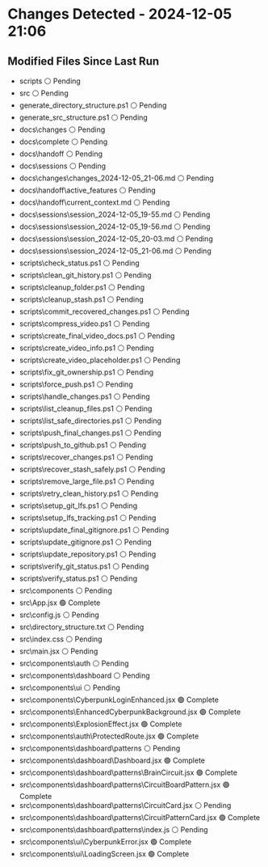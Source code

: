 # Changes Detected - 2024-12-05 21:06

## Modified Files Since Last Run

- scripts ⚪ Pending
- src ⚪ Pending
- generate_directory_structure.ps1 ⚪ Pending
- generate_src_structure.ps1 ⚪ Pending
- docs\changes ⚪ Pending
- docs\complete ⚪ Pending
- docs\handoff ⚪ Pending
- docs\sessions ⚪ Pending
- docs\changes\changes_2024-12-05_21-06.md ⚪ Pending
- docs\handoff\active_features ⚪ Pending
- docs\handoff\current_context.md ⚪ Pending
- docs\sessions\session_2024-12-05_19-55.md ⚪ Pending
- docs\sessions\session_2024-12-05_19-56.md ⚪ Pending
- docs\sessions\session_2024-12-05_20-03.md ⚪ Pending
- docs\sessions\session_2024-12-05_21-06.md ⚪ Pending
- scripts\check_status.ps1 ⚪ Pending
- scripts\clean_git_history.ps1 ⚪ Pending
- scripts\cleanup_folder.ps1 ⚪ Pending
- scripts\cleanup_stash.ps1 ⚪ Pending
- scripts\commit_recovered_changes.ps1 ⚪ Pending
- scripts\compress_video.ps1 ⚪ Pending
- scripts\create_final_video_docs.ps1 ⚪ Pending
- scripts\create_video_info.ps1 ⚪ Pending
- scripts\create_video_placeholder.ps1 ⚪ Pending
- scripts\fix_git_ownership.ps1 ⚪ Pending
- scripts\force_push.ps1 ⚪ Pending
- scripts\handle_changes.ps1 ⚪ Pending
- scripts\list_cleanup_files.ps1 ⚪ Pending
- scripts\list_safe_directories.ps1 ⚪ Pending
- scripts\push_final_changes.ps1 ⚪ Pending
- scripts\push_to_github.ps1 ⚪ Pending
- scripts\recover_changes.ps1 ⚪ Pending
- scripts\recover_stash_safely.ps1 ⚪ Pending
- scripts\remove_large_file.ps1 ⚪ Pending
- scripts\retry_clean_history.ps1 ⚪ Pending
- scripts\setup_git_lfs.ps1 ⚪ Pending
- scripts\setup_lfs_tracking.ps1 ⚪ Pending
- scripts\update_final_gitignore.ps1 ⚪ Pending
- scripts\update_gitignore.ps1 ⚪ Pending
- scripts\update_repository.ps1 ⚪ Pending
- scripts\verify_git_status.ps1 ⚪ Pending
- scripts\verify_status.ps1 ⚪ Pending
- src\components ⚪ Pending
- src\App.jsx 🟢 Complete
- src\config.js ⚪ Pending
- src\directory_structure.txt ⚪ Pending
- src\index.css ⚪ Pending
- src\main.jsx ⚪ Pending
- src\components\auth ⚪ Pending
- src\components\dashboard ⚪ Pending
- src\components\ui ⚪ Pending
- src\components\CyberpunkLoginEnhanced.jsx 🟢 Complete
- src\components\EnhancedCyberpunkBackground.jsx 🟢 Complete
- src\components\ExplosionEffect.jsx 🟢 Complete
- src\components\auth\ProtectedRoute.jsx 🟢 Complete
- src\components\dashboard\patterns ⚪ Pending
- src\components\dashboard\Dashboard.jsx 🟢 Complete
- src\components\dashboard\patterns\BrainCircuit.jsx 🟢 Complete
- src\components\dashboard\patterns\CircuitBoardPattern.jsx 🟢 Complete
- src\components\dashboard\patterns\CircuitCard.jsx ⚪ Pending
- src\components\dashboard\patterns\CircuitPatternCard.jsx 🟢 Complete
- src\components\dashboard\patterns\index.js ⚪ Pending
- src\components\ui\CyberpunkError.jsx 🟢 Complete
- src\components\ui\LoadingScreen.jsx 🟢 Complete
